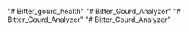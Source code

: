 "# Bitter_gourd_health" 
"# Bitter_Gourd_Analyzer" 
"# Bitter_Gourd_Analyzer" 
"# Bitter_Gourd_Analyzer" 
